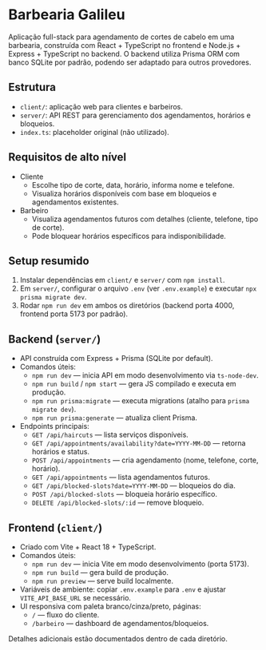 # Barbearia Galileu

Aplicação full-stack para agendamento de cortes de cabelo em uma barbearia, construída com React + TypeScript no frontend e Node.js + Express + TypeScript no backend. O backend utiliza Prisma ORM com banco SQLite por padrão, podendo ser adaptado para outros provedores.

## Estrutura

- `client/`: aplicação web para clientes e barbeiros.
- `server/`: API REST para gerenciamento dos agendamentos, horários e bloqueios.
- `index.ts`: placeholder original (não utilizado).

## Requisitos de alto nível

- Cliente
  - Escolhe tipo de corte, data, horário, informa nome e telefone.
  - Visualiza horários disponíveis com base em bloqueios e agendamentos existentes.
- Barbeiro
  - Visualiza agendamentos futuros com detalhes (cliente, telefone, tipo de corte).
  - Pode bloquear horários específicos para indisponibilidade.

## Setup resumido

1. Instalar dependências em `client/` e `server/` com `npm install`.
2. Em `server/`, configurar o arquivo `.env` (ver `.env.example`) e executar `npx prisma migrate dev`.
3. Rodar `npm run dev` em ambos os diretórios (backend porta 4000, frontend porta 5173 por padrão).

## Backend (`server/`)

- API construída com Express + Prisma (SQLite por default).
- Comandos úteis:
  - `npm run dev` — inicia API em modo desenvolvimento via `ts-node-dev`.
  - `npm run build` / `npm start` — gera JS compilado e executa em produção.
  - `npm run prisma:migrate` — executa migrations (atalho para `prisma migrate dev`).
  - `npm run prisma:generate` — atualiza client Prisma.
- Endpoints principais:
  - `GET /api/haircuts` — lista serviços disponíveis.
  - `GET /api/appointments/availability?date=YYYY-MM-DD` — retorna horários e status.
  - `POST /api/appointments` — cria agendamento (nome, telefone, corte, horário).
  - `GET /api/appointments` — lista agendamentos futuros.
  - `GET /api/blocked-slots?date=YYYY-MM-DD` — bloqueios do dia.
  - `POST /api/blocked-slots` — bloqueia horário específico.
  - `DELETE /api/blocked-slots/:id` — remove bloqueio.

## Frontend (`client/`)

- Criado com Vite + React 18 + TypeScript.
- Comandos úteis:
  - `npm run dev` — inicia Vite em modo desenvolvimento (porta 5173).
  - `npm run build` — gera build de produção.
  - `npm run preview` — serve build localmente.
- Variáveis de ambiente: copiar `.env.example` para `.env` e ajustar `VITE_API_BASE_URL` se necessário.
- UI responsiva com paleta branco/cinza/preto, páginas:
  - `/` — fluxo do cliente.
  - `/barbeiro` — dashboard de agendamentos/bloqueios.

Detalhes adicionais estão documentados dentro de cada diretório.
